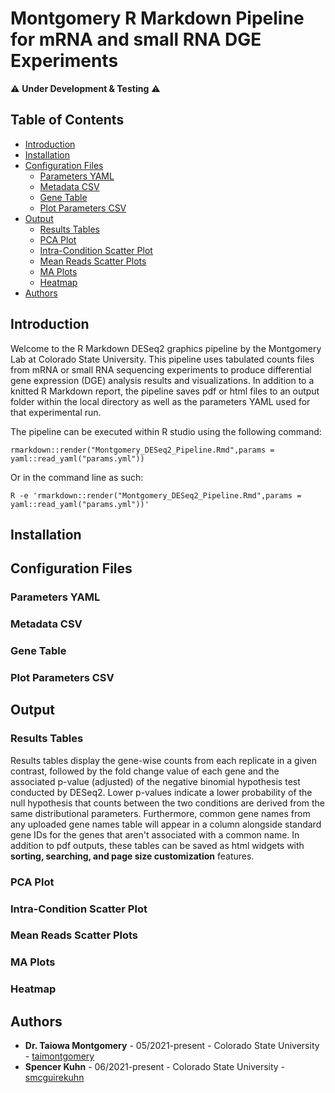 # Montgomery R Markdown Pipeline for mRNA and small RNA DGE Experiments

:warning: **Under Development & Testing** :warning:

## Table of Contents

- [Introduction](#introduction)
- [Installation](#installation)
- [Configuration Files](#configuration-files)
  - [Parameters YAML](#parameters-yaml)
  - [Metadata CSV](#metadata-csv)
  - [Gene Table](#gene-table)
  - [Plot Parameters CSV](#plot-parameters-csv)
- [Output](#output)
  - [Results Tables](#results-tables)
  - [PCA Plot](#pca-plot)
  - [Intra-Condition Scatter Plot](#intra--condition-scatter-plot)
  - [Mean Reads Scatter Plots](#mean-reads-scatter-plots)
  - [MA Plots](#ma-plots)
  - [Heatmap](#heatmap)
- [Authors](#authors)


## Introduction

Welcome to the R Markdown DESeq2 graphics pipeline by the Montgomery Lab at Colorado State University. This pipeline uses tabulated counts files from mRNA or small RNA sequencing experiments to produce differential gene expression (DGE) analysis results and visualizations. In addition to a knitted R Markdown report, the pipeline saves pdf or html files to an output folder within the local directory as well as the parameters YAML used for that experimental run.

The pipeline can be executed within R studio using the following command:

`rmarkdown::render("Montgomery_DESeq2_Pipeline.Rmd",params = yaml::read_yaml("params.yml"))`

Or in the command line as such:

`R -e 'rmarkdown::render("Montgomery_DESeq2_Pipeline.Rmd",params = yaml::read_yaml("params.yml"))'`

## Installation

## Configuration Files

### Parameters YAML

### Metadata CSV

### Gene Table

### Plot Parameters CSV

## Output

### Results Tables

Results tables display the gene-wise counts from each replicate in a given contrast, followed by the fold change value of each gene and the associated p-value (adjusted) of the negative binomial hypothesis test conducted by DESeq2. Lower p-values indicate a lower probability of the null hypothesis that counts between the two conditions are derived from the same distributional parameters. Furthermore, common gene names from any uploaded gene names table will appear in a column alongside standard gene IDs for the genes that aren't associated with a common name. In addition to pdf outputs, these tables can be saved as html widgets with <strong>sorting, searching, and page size customization</strong> features.

### PCA Plot

### Intra-Condition Scatter Plot

### Mean Reads Scatter Plots

### MA Plots

### Heatmap


## Authors

* **Dr. Taiowa Montgomery** - 05/2021-present - Colorado State University - [taimontgomery](https://github.com/taimontgomery)
* **Spencer Kuhn** - 06/2021-present - Colorado State University - [smcguirekuhn](https://github.com/smcguirekuhn)
